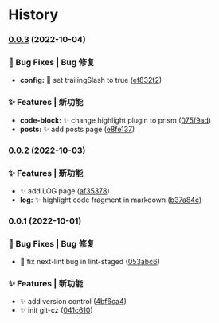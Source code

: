 # History 


### [0.0.3](https://github.com/parz1/blog/compare/v0.0.2...v0.0.3) (2022-10-04)


### 🐛 Bug Fixes | Bug 修复

* **config:** :bug: set trailingSlash to true ([ef832f2](https://github.com/parz1/blog/commit/ef832f27ed5f049a79084d375f10cbaf60a98bb8))


### ✨ Features | 新功能

* **code-block:** :sparkles: change highlight plugin to prism ([075f9ad](https://github.com/parz1/blog/commit/075f9ad8e6174ed42e39354fcf1a408b196b1ee8))
* **posts:** :sparkles: add posts page ([e8fe137](https://github.com/parz1/blog/commit/e8fe137990935a97dea2f2e0537e9ff51412b897))

### [0.0.2](https://github.com/parz1/blog/compare/v0.0.1...v0.0.2) (2022-10-03)


### ✨ Features | 新功能

* :sparkles: add LOG page ([af35378](https://github.com/parz1/blog/commit/af35378f699f6a25c11d5309773faad0eb1eb0f2))
* **log:** :sparkles: highlight code fragment in markdown ([b37a84c](https://github.com/parz1/blog/commit/b37a84c7e6d083381555e5cecb86d047864a126c))

### 0.0.1 (2022-10-01)


### 🐛 Bug Fixes | Bug 修复

* :bug: fix next-lint bug in lint-staged ([053abc6](https://github.com/parz1/blog/commit/053abc62b4bbfb1d001f86f86664f7dc18cf235e))


### ✨ Features | 新功能

* :sparkles: add version control ([4bf6ca4](https://github.com/parz1/blog/commit/4bf6ca483e064cf79397b56437abff89e96f33d4))
* :sparkles: init git-cz ([041c610](https://github.com/parz1/blog/commit/041c6103fcd27c7d871712fbf4c41c4de912bc7f))
